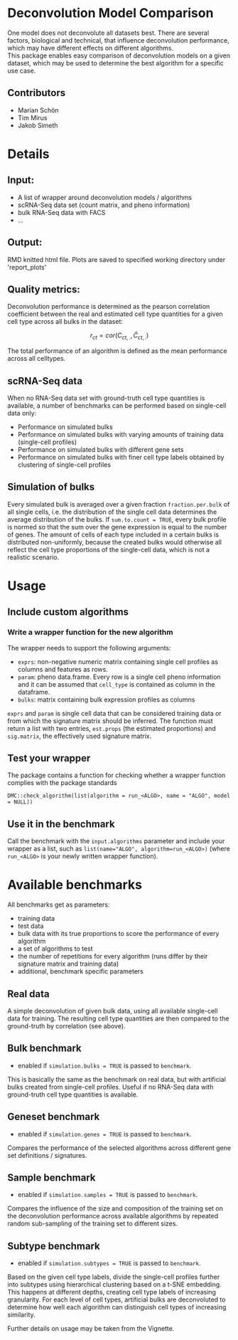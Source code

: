 # Deconvolution Model Comparison  

One model does not deconvolute all datasets best. There are several factors, biological and technical, that influence deconvolution performance, which may have different effects on different algorithms.  
This package enables easy comparison of deconvolution models on a given dataset, which may be used to determine the best algorithm for a specific use case.

## Contributors
* Marian Schön
* Tim Mirus
* Jakob Simeth

# Details

## Input:  
* A list of wrapper around deconvolution models / algorithms
* scRNA-Seq data set (count matrix, and pheno information)
* bulk RNA-Seq data with FACS
* ...

## Output: 
RMD knitted html file. Plots are saved to specified working directory under 'report_plots'

## Quality metrics: 
Deconvolution performance is determined as the pearson correlation coefficient between the real and estimated cell type quantities for a given cell type across all bulks in the dataset:  
```math
r_{ct} = cor(C_{ct,.}, \hat{C}_{ct,.})
```
The total performance of an algorithm is defined as the mean performance across all celltypes.

## scRNA-Seq data 
When no RNA-Seq data set with ground-truth cell type quantities is available, a number of benchmarks can be performed based on single-cell data only:

* Performance on simulated bulks
* Performance on simulated bulks with varying amounts of training data (single-cell profiles)
* Performance on simulated bulks with different gene sets
* Performance on simulated bulks with finer cell type labels obtained by clustering of single-cell profiles

## Simulation of bulks

Every simulated bulk is averaged over a given fraction `fraction.per.bulk` of all single cells, i.e. the distribution of the single cell data determines the average distribution of the bulks. If `sum.to.count = TRUE`, every bulk profile is normed so that the sum over the gene expression is equal to the number of genes. The amount of cells of each type included in a certain bulks is distributed non-uniformly, because the created bulks would otherwise all reflect the cell type proportions of the single-cell data, which is not a realistic scenario.
    
# Usage

## Include custom algorithms

### Write a wrapper function for the new algorithm  

The wrapper needs to support the following arguments:
  - `exprs`: non-negative numeric matrix containing single cell profiles as columns and features as rows.
  - `param`: pheno data.frame. Every row is a single cell pheno information and it can be assumed that `cell_type` is contained as column in the dataframe.
  - `bulks`: matrix containing bulk expression profiles as columns

`exprs` and `param` is single cell data that can be considered training data or from which the signature matrix should be inferred.
The function must return a list with two entries, `est.props` (the estimated proportions) and `sig.matrix`, the effectively used signature matrix.

## Test your wrapper
The package contains a function for checking whether a wrapper function complies with the package standards
```
DMC::check_algorithm(list(algorithm = run_<ALGO>, name = "ALGO", model = NULL))
```

## Use it in the benchmark
Call the benchmark with the `input.algorithms` parameter and include your wrapper as a list, such as `list(name="ALGO", algorithm=run_<ALGO>)` (where `run_<ALGO>` is your newly written wrapper function).

# Available benchmarks
All benchmarks get as parameters:
  - training data
  - test data
  - bulk data with its true proportions to score the performance of every algorithm
  - a set of algorithms to test
  - the number of repetitions for every algorithm (runs differ by their signature matrix and training data)
  - additional, benchmark specific parameters

## Real data
A simple deconvolution of given bulk data, using all available single-cell data for training. The resulting cell type quantities are then compared to the ground-truth by correlation (see above).

## Bulk benchmark
* enabled if `simulation.bulks = TRUE` is passed to `benchmark`.

This is basically the same as the benchmark on real data, but with artificial bulks created from single-cell profiles. Useful if no RNA-Seq data with ground-truth cell type quantities is available.

## Geneset benchmark
* enabled if `simulation.genes = TRUE` is passed to `benchmark`.

Compares the performance of the selected algorithms across different gene set definitions / signatures.

## Sample benchmark
* enabled if `simulation.samples = TRUE` is passed to `benchmark`.

Compares the influence of the size and composition of the training set on the deconvolution performance across available algorithms by repeated random sub-sampling of the training set to different sizes.

## Subtype benchmark
* enabled if `simulation.subtypes = TRUE` is passed to `benchmark`.

Based on the given cell type labels, divide the single-cell profiles further into subtypes using hierarchical clustering based on a t-SNE embedding. This happens at different depths, creating cell type labels of increasing granularity. For each level of cell types, artificial bulks are deconvoluted to determine how well each algorithm can distinguish cell types of increasing similarity.

Further details on usage may be taken from the Vignette.
